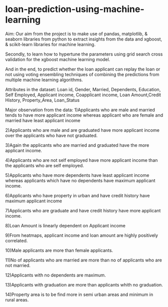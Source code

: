 # loan-prediction-using-machine-learning

Aim:
    Our aim from the project is to make use of pandas, matplotlib, & seaborn libraries from python to extract insights from the data and xgboost, & scikit-learn libraries for machine learning.

Secondly, to learn how to hypertune the parameters using grid search cross validation for the xgboost machine learning model.

And in the end, to predict whether the loan applicant can replay the loan or not using voting ensembling techniques of combining the predictions from multiple machine learning algorithms.

Attributes in the dataset:
                          Loan id, Gender, Married, Dependents, Education, Self Employed, Applicant income, Coapplicant income, Loan Amount,Credit History, Property_Area, Loan_Status

Major observation from the data:
1)Applicants who are male and married tends to have more applicant income whereas applicant who are female and married have least applicant income

2)Applicants who are male and are graduated have more applicant income over the applicants who have not graduated.

3)Again the applicants who are married and graduated have the more applicant income.

4)Applicants who are not self employed have more applicant income than the applicants who are self employed.

5)Applicants who have more dependents have least applicant income whereas applicants which have no dependents have maximum applicant income.

6)Applicants who have property in urban and have credit history have maximum applicant income

7)Applicants who are graduate and have credit history have more applicant income.

8)Loan Amount is linearly dependent on Applicant income

9)From heatmaps, applicant income and loan amount are highly positively correlated.

10)Male applicants are more than female applicants.

11)No of applicants who are married are more than no of applicants who are not married.

12)Applicants with no dependents are maximum.

13)Applicants with graduation are more than applicants whith no graduation.

14)Property area is to be find more in semi urban areas and minimum in rural areas.
